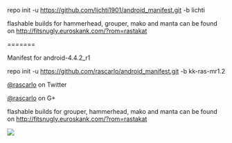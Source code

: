 repo init -u https://github.com/lichti1901/android_manifest.git -b lichti

flashable builds for hammerhead, grouper, mako and manta can be found on http://fitsnugly.euroskank.com/?rom=rastakat

=======

Manifest for android-4.4.2_r1

repo init -u https://github.com/rascarlo/android_manifest.git -b kk-ras-mr1.2

[@rascarlo](https://twitter.com/rascarlo) on Twitter

[@rascarlo](https://plus.google.com/109659243885540447673) on G+

flashable builds for grouper, hammerhead, mako and manta can be found on http://fitsnugly.euroskank.com/?rom=rastakat

<img src="https://raw.github.com/rascarlo/android_manifest/kk-ras-mr1.2/LionOfJudah.png">
